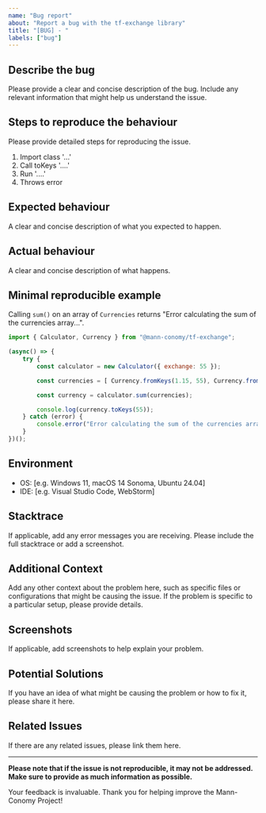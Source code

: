 ```yaml
---
name: "Bug report"
about: "Report a bug with the tf-exchange library"
title: "[BUG] - "
labels: ["bug"]
---
```


## Describe the bug

Please provide a clear and concise description of the bug. Include any relevant information that might help us understand the issue.

## Steps to reproduce the behaviour

Please provide detailed steps for reproducing the issue.
1. Import class '...'
2. Call toKeys '....'
3. Run '....'
4. Throws error

## Expected behaviour

A clear and concise description of what you expected to happen.

## Actual behaviour

A clear and concise description of what happens.

## Minimal reproducible example
Calling `sum()` on an array of `Currencies` returns "Error calculating the sum of the currencies array...".

```js
import { Calculator, Currency } from "@mann-conomy/tf-exchange";

(async() => {
    try {
        const calculator = new Calculator({ exchange: 55 });

        const currencies = [ Currency.fromKeys(1.15, 55), Currency.fromRefined(42.66, 55), Currency.fromKeys(4.74, 55) ];

        const currency = calculator.sum(currencies);

        console.log(currency.toKeys(55));
    } catch (error) {
        console.error("Error calculating the sum of the currencies array", error.message);
    }
})();
```

## Environment

- OS: [e.g. Windows 11, macOS 14 Sonoma, Ubuntu 24.04]
- IDE: [e.g. Visual Studio Code, WebStorm]

## Stacktrace

If applicable, add any error messages you are receiving. Please include the full stacktrace or add a screenshot.

## Additional Context

Add any other context about the problem here, such as specific files or configurations that might be causing the issue. If the problem is specific to a particular setup, please provide details.

## Screenshots

If applicable, add screenshots to help explain your problem.

## Potential Solutions

If you have an idea of what might be causing the problem or how to fix it, please share it here.

## Related Issues

If there are any related issues, please link them here.

---

**Please note that if the issue is not reproducible, it may not be addressed. Make sure to provide as much information as possible.**

Your feedback is invaluable. Thank you for helping improve the Mann-Conomy Project!
